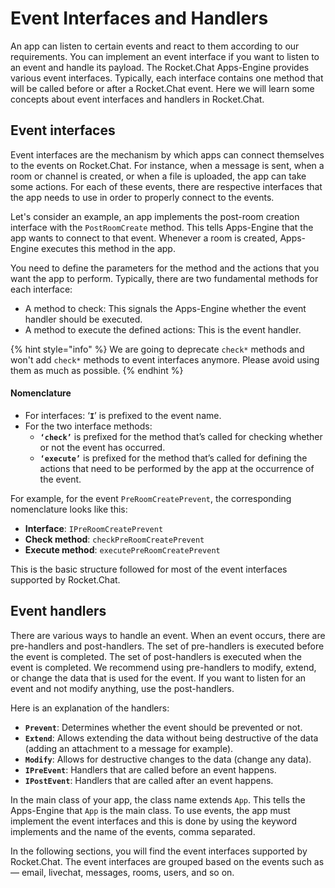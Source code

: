 # Event Interfaces and Handlers

An app can listen to certain events and react to them according to our requirements. You can implement an event interface if you want to listen to an event and handle its payload. The Rocket.Chat Apps-Engine provides various event interfaces. Typically, each interface contains one method that will be called before or after a Rocket.Chat event. Here we will learn some concepts about event interfaces and handlers in Rocket.Chat.

## Event interfaces

Event interfaces are the mechanism by which apps can connect themselves to the events on Rocket.Chat. For instance, when a message is sent, when a room or channel is created, or when a file is uploaded, the app can take some actions. For each of these events, there are respective interfaces that the app needs to use in order to properly connect to the events.

Let's consider an example, an app implements the post-room creation interface with the `PostRoomCreate` method. This tells Apps-Engine that the app wants to connect to that event. Whenever a room is created, Apps-Engine executes this method in the app.

You need to define the parameters for the method and the actions that you want the app to perform. Typically, there are two fundamental methods for each interface:

* A method to check: This signals the Apps-Engine whether the event handler should be executed.
* A method to execute the defined actions: This is the event handler.

{% hint style="info" %}
We are going to deprecate `check*` methods and won't add `check*` methods to event interfaces anymore. Please avoid using them as much as possible.
{% endhint %}

#### **Nomenclature**

* For interfaces: ‘**`I`**’ is prefixed to the event name.
* For the two interface methods:
  * **`‘check’`** is prefixed for the method that’s called for checking whether or not the event has occurred.
  * **`‘execute’`** is prefixed for the method that’s called for defining the actions that need to be performed by the app at the occurrence of the event.

For example, for the event `PreRoomCreatePrevent`, the corresponding nomenclature looks like this:

* **Interface**: `IPreRoomCreatePrevent`
* **Check method**: `checkPreRoomCreatePrevent`
* **Execute method**: `executePreRoomCreatePrevent`

This is the basic structure followed for most of the event interfaces supported by Rocket.Chat.&#x20;

## Event handlers

There are various ways to handle an event. When an event occurs, there are pre-handlers and post-handlers. The set of pre-handlers is executed before the event is completed. The set of post-handlers is executed when the event is completed. We recommend using pre-handlers to modify, extend, or change the data that is used for the event. If you want to listen for an event and not modify anything, use the post-handlers.

Here is an explanation of the handlers:

* **`Prevent`**: Determines whether the event should be prevented or not.
* **`Extend`**: Allows extending the data without being destructive of the data (adding an attachment to a message for example).
* **`Modify`**: Allows for destructive changes to the data (change any data).
* **`IPreEvent`**: Handlers that are called before an event happens.
* **`IPostEvent`**: Handlers that are called after an event happens.

In the main class of your app, the class name extends `App`. This tells the Apps-Engine that `App` is the main class. To use events, the app must implement the event interfaces and this is done by using the keyword implements and the name of the events, comma separated.

In the following sections, you will find the event interfaces supported by Rocket.Chat. The event interfaces are grouped based on the events such as — email, livechat, messages, rooms, users, and so on.
